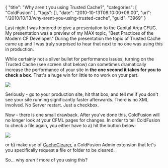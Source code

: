 {
	"title": "Why aren't you using Trusted Cache?",
	"categories": [
		"ColdFusion"
	],
	"tags": [],
	"date": "2010-10-13T08:10:00+06:00",
	"url": "/2010/10/13/why-arent-you-using-trusted-cache",
	"guid": "3969"
}

Last night I was honored to give a presentation to the Capital Area CFUG. My presentation was a preview of my MAX topic, "Best Practices of the Modern CF Developer." During the presentation the topic of Trusted Cache came up and I was truly surprised to hear that next to no one was using this in production. 

While certainly not a silver bullet for performance issues, turning on the Trusted Cache (see screen shot below) can sometimes dramatically increase the performance of your site in <b>the one second it takes for you to check a box</b>. That's a huge win for little to no work on your part.

<img src="https://static.raymondcamden.com/images/cfjedi/Screen shot 2010-10-13 at 6.59.07 AM.png" />

Seriously - go to your production site, hit that box, and tell me if you don't see your site running significantly faster afterwards. There is no XML involved. No Server restart. Just a checkbox. 

Now - there is one small drawback. After you've done this, ColdFusion will no longer look at your CFML pages for changes. In order to tell ColdFusion to check a file again, you either have to a) hit the button below:

<img src="https://static.raymondcamden.com/images/cfjedi/Screen shot 2010-10-13 at 7.00.53 AM.png" />

or b) make use of <a href="http://cacheclearer.riaforge.org/">CacheClearer</a>, a ColdFusion Admin extension that let's you specifically request a file or folder to be cleared.

So... why <i>aren't</i> more of you using this?